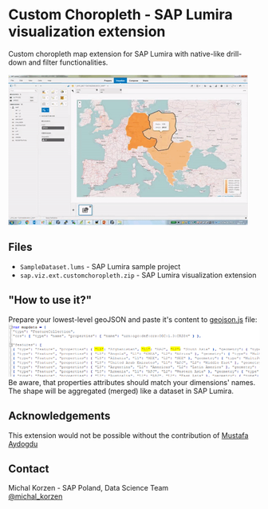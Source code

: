 Custom Choropleth - SAP Lumira visualization extension
=================================================
Custom choropleth map extension for SAP Lumira with native-like drill-down and filter functionalities.<br><br>
![giphy](images/giphy.gif?raw=true "giphy")

Files
-----------
* `SampleDataset.lums` - SAP Lumira sample project
* `sap.viz.ext.customchoropleth.zip` - SAP Lumira visualization extension

"How to use it?"
-------------------------------------------
Prepare your lowest-level geoJSON and paste it's content to [geojson.js](src/bundles/sap/viz/ext/customchoropleth/geojson.js) file:
![geoJSON](images/geojson.PNG?raw=true "geoJSON")<br>
Be aware, that properties attributes should match your dimensions' names. The shape will be aggregated (merged) like a dataset in SAP Lumira.

Acknowledgements
-------------------------------------------
This extension would not be possible without the contribution of [Mustafa Aydogdu](https://scn.sap.com/people/mustafa.aydogdu)

Contact
-------------------------------------------
Michal Korzen - SAP Poland, Data Science Team<br>
[@michal_korzen](https://twitter.com/michal_korzen)
